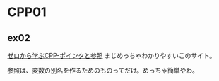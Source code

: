 # CPP01
## ex02
[ゼロから学ぶCPP-ポインタと参照](https://rinatz.github.io/cpp-book/ch02-04-pointers-and-references/)
まじめっちゃわかりやすいこのサイト。

参照は、変数の別名を作るためのものってだけ。めっちゃ簡単やわ。
